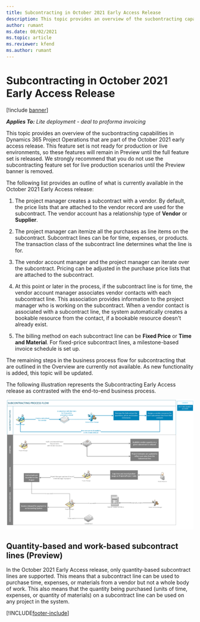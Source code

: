 ```yaml
---
title: Subcontracting in October 2021 Early Access Release
description: This topic provides an overview of the sucbontracting capabilities in Project Operations that are part of the October 2021 early access release.
author: rumant
ms.date: 08/02/2021
ms.topic: article
ms.reviewer: kfend 
ms.author: rumant
---
```


# Subcontracting in October 2021 Early Access Release

[!include [banner](../../includes/dataverse-preview.md)]

_**Applies To:** Lite deployment - deal to proforma invoicing_

This topic provides an overview of the sucbontracting capabilities in Dynamics 365 Project Operations that are part of the October 2021 early access release. This feature set is not ready for production or live environments, so these features will remain in Preview until the full feature set is released. We strongly recommend that you do not use the subcontracting feature set for live production scenarios until the Preview banner is removed. 

The following list provides an outline of what is currently available in the October 2021 Early Access release:

1. The project manager creates a subcontract with a vendor. By default, the price lists that are attached to the vendor record are used for the subcontract. The vendor account has a relationship type of **Vendor** or **Supplier**.

2. The project manager can itemize all the purchases as line items on the subcontract. Subcontract lines can be for time, expenses, or products. The transaction class of the subcontract line determines what the line is for.

3. The vendor account manager and the project manager can iterate over the subcontract. Pricing can be adjusted in the purchase price lists that are attached to the subcontract.

4. At this point or later in the process, if the subcontract line is for time, the vendor account manager associates vendor contacts with each subcontract line. This association provides information to the project manager who is working on the subcontract. When a vendor contact is associated with a subcontract line, the system automatically creates a bookable resource from the contact, if a bookable resource doesn't already exist.

5. The billing method on each subcontract line can be **Fixed Price** or **Time and Material**. For fixed-price subcontract lines, a milestone-based invoice schedule is set up.

The remaining steps in the business process flow for subcontracting that are outlined in the Overview are currently not available. As new functionality is added, this topic will be updated. 

The following illustration represents the Subcontracting Early Access release as contrasted with the end-to-end business process.

![Subcontracting process flow](../media/SubcontractingEAFlow.png)  


## Quantity-based and work-based subcontract lines (Preview)
In the October 2021 Early Access release, only quantity-based subcontract lines are supported. This means that a subcontract line can be used to purchase time, expenses, or materials from a vendor but not a whole body of work. This also means that the quantity being purchased (units of time, expenses, or quantity of materials) on a subcontract line can be used on any project in the system.



[!INCLUDE[footer-include](../../includes/footer-banner.md)]
